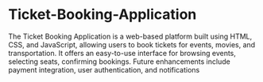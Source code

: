 # Ticket-Booking-Application
The Ticket Booking Application is a web-based platform built using HTML, CSS, and JavaScript, allowing users to book tickets for events, movies, and transportation. It offers an easy-to-use interface for browsing events, selecting seats,  confirming bookings. Future enhancements  include payment integration, user authentication, and notifications
